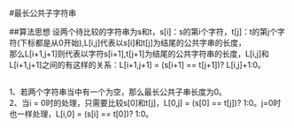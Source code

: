 #最长公共子字符串

##算法思想
设两个待比较的字符串为s和t，s[i]：s的第i个字符，t[j]：t的第j个字符(下标都是从0开始),L[i,j]代表以s[i]和t[j]为结尾的公共字串的长度，  
那么L[i+1,j+1]则代表以字符s[i+1],t[j+1]为结尾的公共字符串的长度，L[i,j]和L[i+1,j+1]之间的有这样的关系：L[i+1,j+1] = (s[i+1] == t[j+1])? L[i,j]+1:0。  

##
1、若两个字符串当中有一个为空，那么最长公共子串长度为0。  
2、当i = 0时的处理，只需要比较s[0]和t[j]，L[0,j] = (s[0] == t[j])? 1:0。j=0时也一样处理，L[i,0] = (s[i] == t[0])? 1:0。
